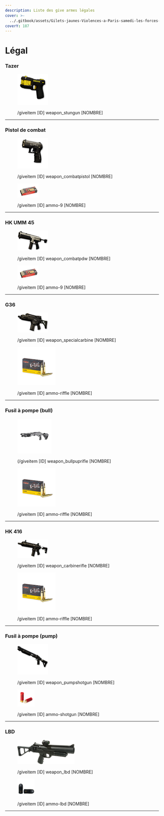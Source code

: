 ```yaml
---
description: Liste des give armes légales
cover: >-
  ../.gitbook/assets/Gilets-jaunes-Violences-a-Paris-samedi-les-forces-de-l-ordre-ont-elles-ete-depassees-3775116817.jpg
coverY: 187
---
```


# Légal

### Tazer

<figure><img src="../.gitbook/assets/WEAPON_STUNGUN.png" alt=""><figcaption><p>/giveitem [ID] weapon_stungun [NOMBRE]</p></figcaption></figure>

***

### Pistol de combat

<figure><img src="../.gitbook/assets/WEAPON_COMBATPISTOL.png" alt=""><figcaption><p>/giveitem [ID] weapon_combatpistol [NOMBRE]</p></figcaption></figure>

<figure><img src="../.gitbook/assets/ammo-9.png" alt="" width="69"><figcaption><p>/giveitem [ID] ammo-9 [NOMBRE]</p></figcaption></figure>

***

### HK UMM 45

<figure><img src="../.gitbook/assets/WEAPON_COMBATPDW.png" alt=""><figcaption><p>/giveitem [ID] weapon_combatpdw [NOMBRE]</p></figcaption></figure>

<figure><img src="../.gitbook/assets/ammo-9.png" alt="" width="69"><figcaption><p>/giveitem [ID] ammo-9 [NOMBRE]</p></figcaption></figure>

***

### G36

<figure><img src="../.gitbook/assets/WEAPON_SPECIALCARBINE.png" alt=""><figcaption><p>/giveitem [ID] weapon_specialcarbine [NOMBRE]</p></figcaption></figure>

<figure><img src="../.gitbook/assets/ammo-rifle.png" alt="" width="125"><figcaption><p>/giveitem [ID] ammo-riffle [NOMBRE]</p></figcaption></figure>

***

### Fusil à pompe (bull)

<figure><img src="../.gitbook/assets/WEAPON_BULLPUPRIFLE.png" alt="" width="113"><figcaption><p>(/giveitem [ID] weapon_bullpuprifle [NOMBRE]</p></figcaption></figure>

<figure><img src="../.gitbook/assets/ammo-rifle.png" alt="" width="125"><figcaption><p>/giveitem [ID] ammo-riffle [NOMBRE]</p></figcaption></figure>

***

### HK 416

<figure><img src="../.gitbook/assets/WEAPON_CARBINERIFLE.png" alt=""><figcaption><p>/giveitem [ID] weapon_carbinerifle [NOMBRE]</p></figcaption></figure>

<figure><img src="../.gitbook/assets/ammo-rifle.png" alt="" width="125"><figcaption><p>/giveitem [ID] ammo-riffle [NOMBRE]</p></figcaption></figure>

***

### Fusil à pompe (pump)

<figure><img src="../.gitbook/assets/WEAPON_PUMPSHOTGUN.png" alt=""><figcaption><p>/giveitem [ID] weapon_pumpshotgun [NOMBRE]</p></figcaption></figure>

<figure><img src="../.gitbook/assets/ammo-shotgun.png" alt="" width="56"><figcaption><p>/giveitem [ID] ammo-shotgun [NOMBRE]</p></figcaption></figure>

***

### LBD

<figure><img src="../.gitbook/assets/WEAPON_LBD.png" alt="" width="188"><figcaption><p>/giveitem [ID] weapon_lbd [NOMBRE]</p></figcaption></figure>

<figure><img src="../.gitbook/assets/ammo-lbd.png" alt="" width="56"><figcaption><p>/giveitem [ID] ammo-lbd [NOMBRE]</p></figcaption></figure>

***
